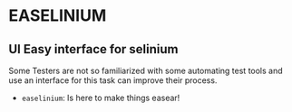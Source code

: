 # EASELINIUM

## UI Easy interface for selinium

Some Testers are not so familiarized with some automating test tools and use an interface for this task can improve their process.

* `easelinium`: Is here to make things easear!

